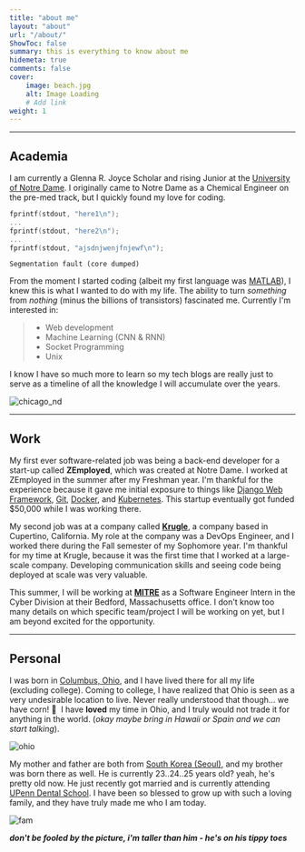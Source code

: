 ```yaml
---
title: "about me"
layout: "about"
url: "/about/"
ShowToc: false
summary: this is everything to know about me
hidemeta: true
comments: false
cover:
    image: beach.jpg
    alt: Image Loading
    # Add link
weight: 1
---
```


---

## Academia

I am currently a Glenna R. Joyce Scholar and rising Junior at the [University of Notre Dame](https://nd.edu). I originally came to Notre Dame as a Chemical Engineer on the pre-med track, but I quickly found my love for coding.

```C
fprintf(stdout, "here1\n");
...
fprintf(stdout, "here2\n");
...
fprintf(stdout, "ajsdnjwenjfnjewf\n");
```

`Segmentation fault (core dumped)`

From the moment I started coding (albeit my first language was [MATLAB](https://www.quora.com/Why-is-MATLAB-so-bad)), I knew this is what I wanted to do with my life. The ability to turn _something_ from _nothing_ (minus the billions of transistors) fascinated me.
Currently I'm interested in:

> -   Web development
> -   Machine Learning (CNN & RNN)
> -   Socket Programming
> -   Unix

I know I have so much more to learn so my tech blogs are really just to serve as a timeline of all the knowledge I will accumulate over the years.

![chicago_nd](/chicago_nd.png)

---

## Work

My first ever software-related job was being a back-end developer for a start-up called **ZEmployed**, which was created at Notre Dame. I worked at ZEmployed in the summer after my Freshman year. I'm thankful for the experience because it gave me initial exposure to things like [Django Web Framework](https://www.djangoproject.com/), [Git](https://git-scm.com/), [Docker](https://www.docker.com/), and [Kubernetes](https://kubernetes.io/). This startup eventually got funded $50,000 while I was working there.

My second job was at a company called **[Krugle](https://krugle.com/)**, a company based in Cupertino, California. My role at the company was a DevOps Engineer, and I worked there during the Fall semester of my Sophomore year. I'm thankful for my time at Krugle, because it was the first time that I worked at a large-scale company. Developing communication skills and seeing code being deployed at scale was very valuable.

This summer, I will be working at **[MITRE](https://www.mitre.org/)** as a Software Engineer Intern in the Cyber Division at their Bedford, Massachusetts office. I don't know too many details on which specific team/project I will be working on yet, but I am beyond excited for the opportunity.

---

## Personal

I was born in [Columbus, Ohio](https://en.wikipedia.org/wiki/Columbus,_Ohio), and I have lived there for all my life (excluding college). Coming to college, I have realized that Ohio is seen as a very undesirable location to live. Never really understood that though... we have corn! :corn:&nbsp;&nbsp;I have **loved** my time in Ohio, and I truly would not trade it for anything in the world. (_okay maybe bring in Hawaii or Spain and we can start talking_).

![ohio](/ohio.jpg)

My mother and father are both from [South Korea (Seoul)](https://en.wikipedia.org/wiki/Seoul), and my
brother was born there as well. He is currently 23..24..25 years old? yeah, he's pretty old now. He just recently got married and is currently attending [UPenn Dental School](https://www.dental.upenn.edu/). I have been so blessed to grow up with such a loving family, and they have truly made me who I am today.

![fam](/fam2.jpg)

_**don't be fooled by the picture, i'm taller than him - he's on his tippy toes**_
